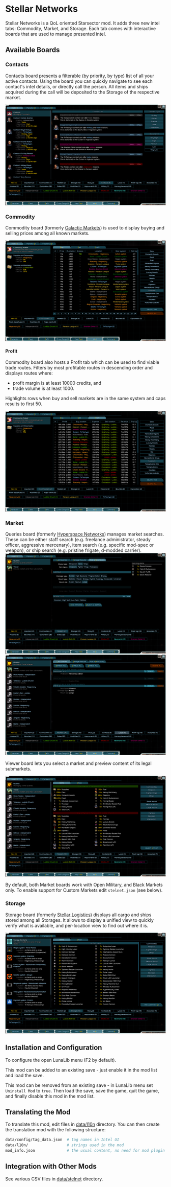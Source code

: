 # Stellar Networks

Stellar Networks is a QoL oriented Starsector mod.
It adds three new intel tabs: Commodity, Market, and Storage.
Each tab comes with interactive boards that are used to manage presented intel.

## Available Boards

### Contacts

Contacts board presents a filterable (by priority, by type) list of all your active contacts.
Using the board you can quickly navigate to see each contact's intel details, or directly call the person.
All items and ships acquired during the call will be deposited to the Storage of the respective market.

![Contacts](images/contacts.png?raw=1)

### Commodity

Commodity board (formerly [Galactic Markets](https://fractalsoftworks.com/forum/index.php?topic=19383)) is used to display buying and selling prices among all known markets.

![Commodity](images/commodity.png?raw=1)

#### Profit

Commodity board also hosts a Profit tab which can be used to find viable trade routes.
Filters by most profitable routes in descending order and displays routes where:

-   profit margin is at least 10000 credits, and
-   trade volume is at least 1000.

Highlights rows when buy and sell markets are in the same system and caps results to first 50.

![Profit](images/profit.png?raw=1)

### Market

Queries board (formerly [Hyperspace Networks](https://fractalsoftworks.com/forum/index.php?topic=19252)) manages market searches.
These can be either staff search (e.g. freelance administrator, steady officer, aggressive mercenary), item search (e.g. specific mod-spec or weapon), or ship search (e.g. pristine frigate, d-modded carrier).
![Add a New Tab](images/market1.png?raw=1)
![Query List](images/market2.png?raw=1)

Viewer board lets you select a market and preview content of its legal submarkets.

![Viewer](images/viewer.png?raw=1)

By default, both Market boards work with Open Military, and Black Markets only.
To enable support for Custom Markets edit `stelnet.json` (see below).

### Storage

Storage board (formerly [Stellar Logistics](https://fractalsoftworks.com/forum/index.php?topic=18948)) displays all cargo and ships stored among all Storages.
It allows to display a unified view to quickly verify what is available, and per-location view to find out where it is.

![Storage](images/storage.png?raw=1)

## Installation and Configuration

To configure the open LunaLib menu (F2 by default).

This mod can be added to an existing save - just enable it in the mod list and load the save.

This mod can be removed from an existing save - in LunaLib menu set `Uninstall Mod` to `true`.
Then load the save, save the game, quit the game, and finally disable this mod in the mod list.

## Translating the Mod

To translate this mod, edit files in [data/l10n](assets/data/l10n/) directory.
You can then create the translation mod with the following structure:

```bash
data/config/tag_data.json  # tag names in Intel UI
data/l10n/                 # strings used in the mod
mod_info.json              # the usual content, no need for mod plugin
```

## Integration with Other Mods

See various CSV files in [data/stelnet](assets/data/stelnet/) directory.
